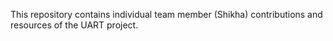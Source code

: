 This repository contains individual team member (Shikha) contributions and resources of the UART project.